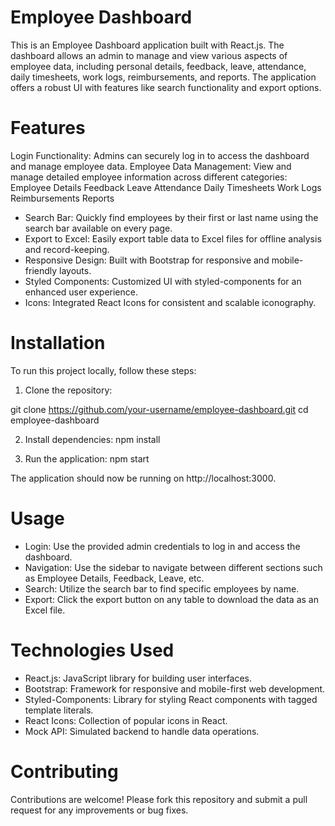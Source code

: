 # Employee Dashboard
This is an Employee Dashboard application built with React.js. The dashboard allows an admin to manage and view various aspects of employee data, including personal details, feedback, leave, attendance, daily timesheets, work logs, reimbursements, and reports. The application offers a robust UI with features like search functionality and export options.

# Features
Login Functionality: Admins can securely log in to access the dashboard and manage employee data.
Employee Data Management: View and manage detailed employee information across different categories:
Employee Details
Feedback
Leave
Attendance
Daily Timesheets
Work Logs
Reimbursements
Reports
- Search Bar: Quickly find employees by their first or last name using the search bar available on every page.
- Export to Excel: Easily export table data to Excel files for offline analysis and record-keeping.
- Responsive Design: Built with Bootstrap for responsive and mobile-friendly layouts.
- Styled Components: Customized UI with styled-components for an enhanced user experience.
- Icons: Integrated React Icons for consistent and scalable iconography.

# Installation
  To run this project locally, follow these steps:

1. Clone the repository:

git clone https://github.com/your-username/employee-dashboard.git
cd employee-dashboard

2. Install dependencies: npm install

3. Run the application: npm start

The application should now be running on http://localhost:3000.

# Usage

* Login: Use the provided admin credentials to log in and access the dashboard.
* Navigation: Use the sidebar to navigate between different sections such as Employee Details, Feedback, Leave, etc.
* Search: Utilize the search bar to find specific employees by name.
* Export: Click the export button on any table to download the data as an Excel file.

# Technologies Used

- React.js: JavaScript library for building user interfaces.
- Bootstrap: Framework for responsive and mobile-first web development.
- Styled-Components: Library for styling React components with tagged template literals.
- React Icons: Collection of popular icons in React.
- Mock API: Simulated backend to handle data operations.

# Contributing

Contributions are welcome! Please fork this repository and submit a pull request for any improvements or bug fixes.
